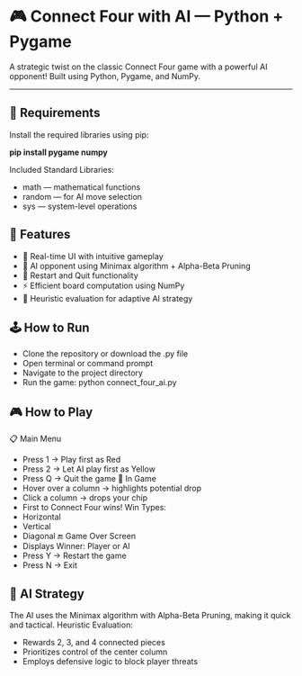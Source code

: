 # 🎮 Connect Four with AI — Python + Pygame

A strategic twist on the classic Connect Four game with a powerful AI opponent! Built using Python, Pygame, and NumPy.

---

## 🧰 Requirements

Install the required libraries using pip:

**pip install pygame numpy**

Included Standard Libraries:
- math — mathematical functions
- random — for AI move selection
- sys — system-level operations

## 🚀 Features
- 🎯 Real-time UI with intuitive gameplay
- 🧠 AI opponent using Minimax algorithm + Alpha-Beta Pruning
- 🔁 Restart and Quit functionality
- ⚡ Efficient board computation using NumPy
- 🧩 Heuristic evaluation for adaptive AI strategy

## 🕹️ How to Run
- Clone the repository or download the .py file
- Open terminal or command prompt
- Navigate to the project directory
- Run the game:
python connect_four_ai.py



## 🎮 How to Play
📋 Main Menu
- Press 1 → Play first as Red
- Press 2 → Let AI play first as Yellow
- Press Q → Quit the game
🧩 In Game
- Hover over a column → highlights potential drop
- Click a column → drops your chip
- First to Connect Four wins!
Win Types:
- Horizontal
- Vertical
- Diagonal
🔚 Game Over Screen
- Displays Winner: Player or AI
- Press Y → Restart the game
- Press N → Exit

## 🧠 AI Strategy
The AI uses the Minimax algorithm with Alpha-Beta Pruning, making it quick and tactical.
Heuristic Evaluation:
- Rewards 2, 3, and 4 connected pieces
- Prioritizes control of the center column
- Employs defensive logic to block player threats
